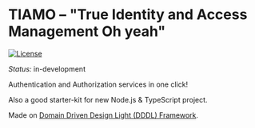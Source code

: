 # TIAMO – "True Identity and Access Management Oh yeah"
[![License](https://img.shields.io/github/license/mashape/apistatus.svg?style=flat-square)](https://github.com/Dionid/tiamo/blob/master/LICENSE.md)

*Status:* in-development

Authentication and Authorization services in one click!

Also a good starter-kit for new Node.js & TypeScript project.

Made on [Domain Driven Design Light (DDDL) Framework](https://github.com/Dionid/dddl).
